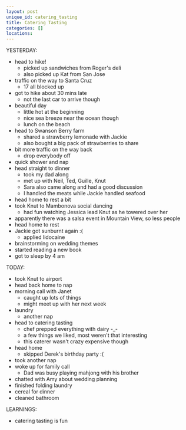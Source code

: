 ```yaml
---
layout: post
unique_id: catering_tasting
title: Catering Tasting
categories: []
locations: 
---
```


YESTERDAY:
* head to hike!
  * picked up sandwiches from Roger's deli
  * also picked up Kat from San Jose
* traffic on the way to Santa Cruz
  * 17 all blocked up
* got to hike about 30 mins late
  * not the last car to arrive though
* beautiful day
  * little hot at the beginning
  * nice sea breeze near the ocean though
  * lunch on the beach
* head to Swanson Berry farm
  * shared a strawberry lemonade with Jackie
  * also bought a big pack of strawberries to share
* bit more traffic on the way back
  * drop everybody off
* quick shower and nap
* head straight to dinner
  * took my dad along
  * met up with Neil, Ted, Guille, Knut
  * Sara also came along and had a good discussion
  * I handled the meats while Jackie handled seafood
* head home to rest a bit
* took Knut to Mambonova social dancing
  * had fun watching Jessica lead Knut as he towered over her
* apparently there was a salsa event in Mountain View, so less people
* head home to rest
* Jackie got sunburnt again :(
  * applied lidocaine
* brainstorming on wedding themes
* started reading a new book
* got to sleep by 4 am

TODAY:
* took Knut to airport
* head back home to nap
* morning call with Janet
  * caught up lots of things
  * might meet up with her next week
* laundry
  * another nap
* head to catering tasting
  * chef prepped everything with dairy -_-
  * a few things we liked, most weren't that interesting
  * this caterer wasn't crazy expensive though
* head home
  * skipped Derek's birthday party :(
* took another nap
* woke up for family call
  * Dad was busy playing mahjong with his brother
* chatted with Amy about wedding planning
* finished folding laundry
* cereal for dinner
* cleaned bathroom

LEARNINGS:
* catering tasting is fun
